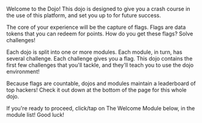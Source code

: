 Welcome to the Dojo!
This dojo is designed to give you a crash course in the use of this platform, and set you up to for future success.

The core of your experience will be the capture of flags.
Flags are data tokens that you can redeem for points.
How do you get these flags?
Solve challenges!

Each dojo is split into one or more modules.
Each module, in turn, has several challenge.
Each challenge gives you a flag.
This dojo contains the first few challenges that you'll tackle, and they'll teach you to use the dojo environment!

Because flags are countable, dojos and modules maintain a leaderboard of top hackers!
Check it out down at the bottom of the page for this whole dojo.

If you're ready to proceed, click/tap on The Welcome Module below, in the module list!
Good luck!
